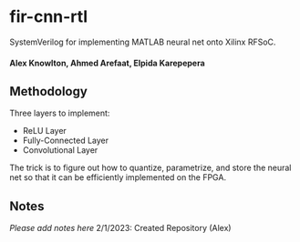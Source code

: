 # fir-cnn-rtl
SystemVerilog for implementing MATLAB neural net onto Xilinx RFSoC.

#### Alex Knowlton, Ahmed Arefaat, Elpida Karepepera

## Methodology
Three layers to implement:
- ReLU Layer
- Fully-Connected Layer
- Convolutional Layer

The trick is to figure out how to quantize, parametrize, and store the neural net so that it can be efficiently implemented on the FPGA.

## Notes
*Please add notes here*
2/1/2023: Created Repository (Alex)